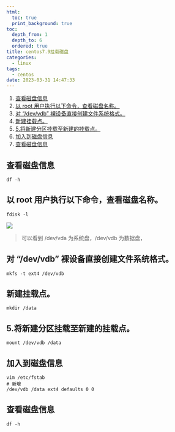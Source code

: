 ```yaml
---
html:
  toc: true
  print_background: true
toc:
  depth_from: 1
  depth_to: 6
  ordered: true
title: centos7.9挂载磁盘
categories:
  - linux
tags:
  - centos
date: 2023-03-31 14:47:33
---
```

<!-- @import "[TOC]" {cmd="toc" depthFrom=1 depthTo=6 orderedList=true} -->
<!-- code_chunk_output -->

1. [查看磁盘信息](#查看磁盘信息)
2. [以 root 用户执行以下命令，查看磁盘名称。](#以-root-用户执行以下命令查看磁盘名称)
3. [对 “/dev/vdb” 裸设备直接创建文件系统格式。](#对-devvdb-裸设备直接创建文件系统格式)
4. [新建挂载点。](#新建挂载点)
5. [5.将新建分区挂载至新建的挂载点。](#5将新建分区挂载至新建的挂载点)
6. [加入到磁盘信息](#加入到磁盘信息)
7. [查看磁盘信息](#查看磁盘信息-1)

<!-- /code_chunk_output -->

## 查看磁盘信息
```shell
df -h
```

## 以 root 用户执行以下命令，查看磁盘名称。
```shell
fdisk -l
```
![](/img/20230331144844.png)

>可以看到 /dev/vda 为系统盘，/dev/vdb 为数据盘，

## 对 “/dev/vdb” 裸设备直接创建文件系统格式。
```shell
mkfs -t ext4 /dev/vdb
```
## 新建挂载点。
```shell
mkdir /data
```
## 5.将新建分区挂载至新建的挂载点。
```shell
mount /dev/vdb /data
```

## 加入到磁盘信息
```shell
vim /etc/fstab
# 新增
/dev/vdb /data ext4 defaults 0 0
```

## 查看磁盘信息
```shell
df -h
```